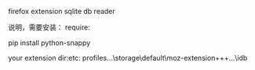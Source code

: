 firefox extension sqlite db reader

说明，需要安装：
require:

pip install python-snappy

your extension dir:etc: profiles\...\storage\default\moz-extension+++...\idb
